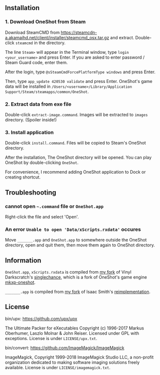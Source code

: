 ## Installation

### 1. Download OneShot from Steam

Download SteamCMD from https://steamcdn-a.akamaihd.net/client/installer/steamcmd_osx.tar.gz and
extract.  Double-click `steamcmd` in the directory.

The line `Steam>` will appear in the Terminal window, type `login <your_username>` and press Enter.
If you are asked to enter password / Steam Guard code, enter them.

After the login, type `@sSteamCmdForcePlatformType windows` and press Enter.

Then, type `app_update 420530 validate` and press Enter. OneShot's game data will be installed in
`/Users/<username>/Library/Application Support/Steam/steamapps/common/OneShot`.

### 2. Extract data from exe file

Double-click `extract-image.command`. Images will be extracted to `images` directory. (Spoiler inside!)

### 3. Install application

Double-click `install.command`.  Files will be copied to Steam's OneShot directory.

After the installation, The OneShot directory will be opened. You can play OneShot by double-clicking `OneShot`.

For convenience, I recommend adding OneShot application to Dock or creating shortcut.

## Troubleshooting

### cannot open `~.command` file or `OneShot.app`

Right-click the file and select 'Open'.

### An error `Unable to open 'Data/xScripts.rxdata'` occures

Move `_______.app` and `OneShot.app` to somewhere outside the OneShot directory,
open and quit them, then move them again to OneShot directory.

## Information

`OneShot.app`, `xScripts.rxdata` is compiled from [my fork](https://github.com/popkirby/synglechance) of Vinyl Darkscratch's
[singlechance](https://github.com/vinyldarkscratch/synglechance),
which is a fork of OneShot's game engine [mkxp-oneshot](https://github.com/elizagamedev/mkxp-oneshot).

`_______.app` is compiled from [my fork](https://github.com/popkirby/OneShot-Journal) of Isaac Smith's
[reimplementation](https://github.com/hunternet93/OneShot-Journal).


## License

bin/upx: https://github.com/upx/upx

The Ultimate Packer for eXecutables
Copyright (c) 1996-2017 Markus Oberhumer, Laszlo Molnar & John Reiser.
Licensed under GPL with exceptions.
License is under `LICENSE/upx.txt`.

bin/convert: https://github.com/ImageMagick/ImageMagick

ImageMagick, Copyright 1999-2018 ImageMagick Studio LLC, a non-profit organization dedicated to making software imaging solutions freely available.
License is under `LICENSE/imagemagick.txt`.
